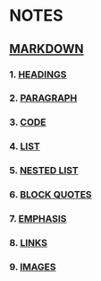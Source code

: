 # NOTES

## [MARKDOWN](https://github.com/HasanujjamanGazi/NOTES/blob/main/Markdown/markdown.md)
### 1. [HEADINGS](https://github.com/HasanujjamanGazi/NOTES/blob/main/Markdown/markdown.md#headings)
### 2. [PARAGRAPH](https://github.com/HasanujjamanGazi/NOTES/blob/main/Markdown/markdown.md#paragraph)
### 3. [CODE](https://github.com/HasanujjamanGazi/NOTES/blob/main/Markdown/markdown.md#code)
### 4. [LIST](https://github.com/HasanujjamanGazi/NOTES/blob/main/Markdown/markdown.md#list)
### 5. [NESTED LIST](https://github.com/HasanujjamanGazi/NOTES/blob/main/Markdown/markdown.md#nested-list)
### 6. [BLOCK QUOTES](https://github.com/HasanujjamanGazi/NOTES/blob/main/Markdown/markdown.md#block-quotes)
### 7. [EMPHASIS](https://github.com/HasanujjamanGazi/NOTES/blob/main/Markdown/markdown.md#emphasis)
### 8. [LINKS](https://github.com/HasanujjamanGazi/NOTES/blob/main/Markdown/markdown.md#links)
### 9. [IMAGES](https://github.com/HasanujjamanGazi/NOTES/blob/main/Markdown/markdown.md#images)